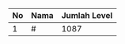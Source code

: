 | No | Nama            | Jumlah Level |
|----|-----------------|--------------|
| 1  | #    |    1087        |
